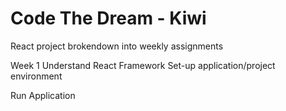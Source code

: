 # Code The Dream - Kiwi

React project brokendown into weekly assignments

Week 1
Understand React Framework
Set-up application/project environment

Run Application
